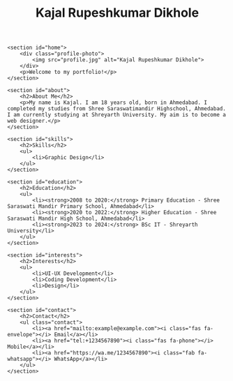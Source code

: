 <!DOCTYPE html>
<html lang="en">
<head>
    <meta charset="UTF-8">
    <meta name="viewport" content="width=device-width, initial-scale=1.0">
    <title>Kajal Rupeshkumar Dikhole - Portfolio</title>
    <link href="https://cdnjs.cloudflare.com/ajax/libs/font-awesome/6.0.0-beta3/css/all.min.css" rel="stylesheet">
    <link rel="stylesheet" href="portfolio.css">
</head>
<body>
    <header>
        <h1>Kajal Rupeshkumar Dikhole</h1>
    </header>

    <section id="home">
        <div class="profile-photo">
            <img src="profile.jpg" alt="Kajal Rupeshkumar Dikhole">
        </div>
        <p>Welcome to my portfolio!</p>
    </section>

    <section id="about">
        <h2>About Me</h2>
        <p>My name is Kajal. I am 18 years old, born in Ahmedabad. I completed my studies from Shree Saraswatimandir Highschool, Ahmedabad. I am currently studying at Shreyarth University. My aim is to become a web designer.</p>
    </section>

    <section id="skills">
        <h2>Skills</h2>
        <ul>
            <li>Graphic Design</li>
        </ul>
    </section>

    <section id="education">
        <h2>Education</h2>
        <ul>
            <li><strong>2008 to 2020:</strong> Primary Education - Shree Saraswati Mandir Primary School, Ahmedabad</li>
            <li><strong>2020 to 2022:</strong> Higher Education - Shree Saraswati Mandir High School, Ahmedabad</li>
            <li><strong>2023 to 2024:</strong> BSc IT - Shreyarth University</li>
        </ul>
    </section>

    <section id="interests">
        <h2>Interests</h2>
        <ul>
            <li>UI-UX Development</li>
            <li>Coding Development</li>
            <li>Design</li>
        </ul>
    </section>

    <section id="contact">
        <h2>Contact</h2>
        <ul class="contact">
            <li><a href="mailto:example@example.com"><i class="fas fa-envelope"></i> Email</a></li>
            <li><a href="tel:+1234567890"><i class="fas fa-phone"></i> Mobile</a></li>
            <li><a href="https://wa.me/1234567890"><i class="fab fa-whatsapp"></i> WhatsApp</a></li>
        </ul>
    </section>
</body>
</html>
